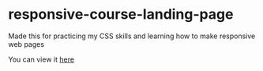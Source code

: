 # responsive-course-landing-page
Made this for practicing my CSS skills and learning how to make responsive web pages

You can view it [here](https://mrbasel.github.io/responsive-course-landing-page/)
